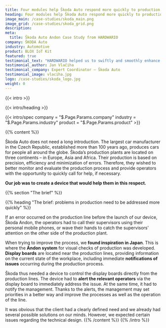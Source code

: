 ```yaml
---
title: Four modules help Škoda Auto respond more quickly to production problems
heading: Four modules help Škoda Auto respond more quickly to production problems
image_main: /case-studies/skoda_main.png
image_grid: /case-studies/skoda_grid.png
description:
meta:
  title: Škoda Auto Andon Case Study from HARDWARIO
company: ŠKODA Auto
industry: Automotive
product: BLOX IoT Kit
featured: true
testimonial_text: "HARDWARIO helped us to swiftly and smoothly enhance our production process with a solution to monitor the current state of production lines and easily check whether any operator needs help."
testimonial_author: Jan Vlačiha
testimonial_company: Expert Coordinator – Škoda Auto
testimonial_image: vlaciha.jpg
logo: /case-studies/skoda_logo.jpg
weight: 0
---
```


{{< intro >}}

{{< intro/heading >}}

{{< intro/spec company = "$.Page.Params.company" industry = "$.Page.Params.industry" product = "$.Page.Params.product" >}}

{{% content %}}

Škoda Auto does not need a long introduction. The largest car manufacturer in the Czech Republic, established more than 100 years ago, produces cars for people all around the globe. Škoda’s production plants are located on three continents – in Europe, Asia and Africa.
Their production is based on precision, efficiency and minimization of errors. Therefore, they wished to better monitor and evaluate the production process and provide operators with the opportunity to quickly call for help, if necessary.

**Our job was to create a device that would help them in this respect.**

{{% section "The brief" %}}

{{% heading "The brief: problems in production need to be addressed more quickly" %}}

If an error occurred on the production line before the launch of our device, Škoda Andon, the operators had to call their supervisors using their personal mobile phones, or wave their hands to catch the supervisors’ attention on the other side of the production plant.

When trying to improve the process, we **found inspiration in Japan**. This is where the **Andon system** for visual checks of production was developed. **Display boards** are located near the production lines, providing information on the current state of the workplace, including immediate **notifications of issues** occurring during the production process.

Škoda thus needed a device to control the display boards directly from the production lines. The device had to **alert the relevant operators** via the display board to immediately address the issue. At the same time, it had to notify the management. Thanks to the alerts, the management may set priorities in a better way and improve the processes as well as the operation of the line.

It was obvious that the client had a clearly defined need and we already had several possible solutions on our minds. However, we expected certain issues regarding the technical design.
{{% /content %}}
{{% /intro %}}
